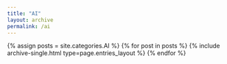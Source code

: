 ```yaml
---
title: "AI"
layout: archive
permalink: /ai
---
```



{% assign posts = site.categories.AI %}
{% for post in posts %} {% include archive-single.html type=page.entries_layout %} {% endfor %}
